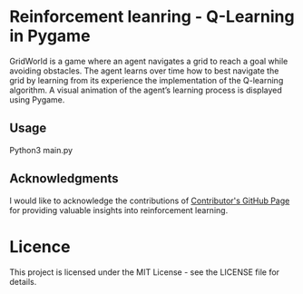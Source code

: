 # Reinforcement leanring - Q-Learning in Pygame 

GridWorld is a game where an agent navigates a grid to reach a goal while avoiding obstacles. The agent learns over time how to best navigate the grid by learning from its experience the implementation of the Q-learning algorithm. A visual animation of the agent’s learning process is displayed using Pygame.



## Usage 
Python3 main.py


## Acknowledgments


I would like to acknowledge the contributions of [Contributor's GitHub Page](https://github.com/cristianleoo/Reinforcement-Learning.git) for providing valuable insights into reinforcement learning.



# Licence 
This project is licensed under the MIT License - see the LICENSE file for details.
